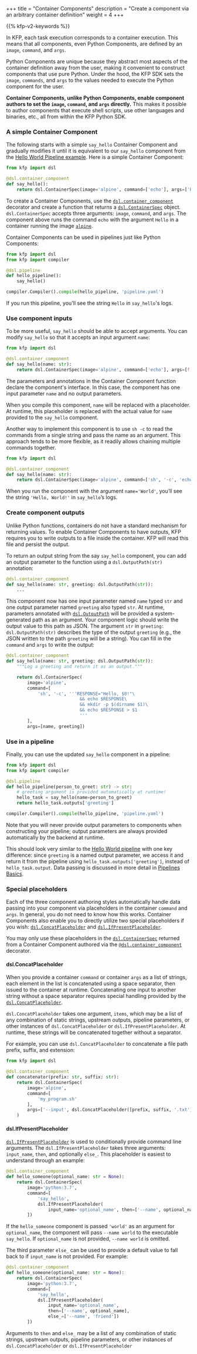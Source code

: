 +++
title = "Container Components"
description = "Create a component via an arbitrary container definition"
weight = 4
+++

{{% kfp-v2-keywords %}}

In KFP, each task execution corresponds to a container execution. This means that all components, even Python Components, are defined by an `image`, `command`, and `args`.

Python Components are unique because they abstract most aspects of the container definition away from the user, making it convenient to construct components that use pure Python. Under the hood, the KFP SDK sets the `image`, `commands`, and `args` to the values needed to execute the Python component for the user.

**Container Components, unlike Python Components, enable component authors to set the `image`, `command`, and `args` directly.** This makes it possible to author components that execute shell scripts, use other languages and binaries, etc., all from within the KFP Python SDK.

### A simple Container Component

The following starts with a simple `say_hello` Container Component and gradually modifies it until it is equivalent to our `say_hello` component from the [Hello World Pipeline example][hello-world-pipeline]. Here is a simple Container Component:

```python
from kfp import dsl

@dsl.container_component
def say_hello():
    return dsl.ContainerSpec(image='alpine', command=['echo'], args=['Hello'])
```

To create a Container Components, use the [`dsl.container_component`][dsl-container-component] decorator and create a function that returns a [`dsl.ContainerSpec`][dsl-containerspec] object. `dsl.ContainerSpec` accepts three arguments: `image`, `command`, and `args`. The component above runs the command `echo` with the argument `Hello` in a container running the image [`alpine`][alpine].

Container Components can be used in pipelines just like Python Components:

```python
from kfp import dsl
from kfp import compiler

@dsl.pipeline
def hello_pipeline():
    say_hello()

compiler.Compiler().compile(hello_pipeline, 'pipeline.yaml')
```

If you run this pipeline, you'll see the string `Hello` in `say_hello`'s logs.

### Use component inputs

To be more useful, `say_hello` should be able to accept arguments. You can modify `say_hello` so that it accepts an input argument `name`:

```python
from kfp import dsl

@dsl.container_component
def say_hello(name: str):
    return dsl.ContainerSpec(image='alpine', command=['echo'], args=[f'Hello, {name}!'])
```

The parameters and annotations in the Container Component function declare the component's interface. In this case, the component has one input parameter `name` and no output parameters.

When you compile this component, `name` will be replaced with a placeholder. At runtime, this placeholder is replaced with the actual value for `name` provided to the `say_hello` component.

Another way to implement this component is to use `sh -c` to read the commands from a single string and pass the name as an argument. This approach tends to be more flexible, as it readily allows chaining multiple commands together.

```python
from kfp import dsl

@dsl.container_component
def say_hello(name: str):
    return dsl.ContainerSpec(image='alpine', command=['sh', '-c', 'echo Hello, $0!'], args=[name])
```

When you run the component with the argument `name='World'`, you’ll see the string `'Hello, World!'` in `say_hello`’s logs.

### Create component outputs

Unlike Python functions, containers do not have a standard mechanism for returning values. To enable Container Components to have outputs, KFP requires you to write outputs to a file inside the container. KFP will read this file and persist the output.

To return an output string from the say `say_hello` component, you can add an output parameter to the function using a `dsl.OutputPath(str)` annotation:

```python
@dsl.container_component
def say_hello(name: str, greeting: dsl.OutputPath(str)):
    ...
```

This component now has one input parameter named `name` typed `str` and one output parameter named `greeting` also typed `str`. At runtime, parameters annotated with [`dsl.OutputPath`][dsl-outputpath] will be provided a system-generated path as an argument. Your component logic should write the output value to this path as JSON. The argument `str` in `greeting: dsl.OutputPath(str)` describes the type of the output `greeting` (e.g., the JSON written to the path `greeting` will be a string). You can fill in the `command` and `args` to write the output:

```python
@dsl.container_component
def say_hello(name: str, greeting: dsl.OutputPath(str)):
    """Log a greeting and return it as an output."""

    return dsl.ContainerSpec(
        image='alpine',
        command=[
            'sh', '-c', '''RESPONSE="Hello, $0!"\
                            && echo $RESPONSE\
                            && mkdir -p $(dirname $1)\
                            && echo $RESPONSE > $1
                            '''
        ],
        args=[name, greeting])
```

### Use in a pipeline

Finally, you can use the updated `say_hello` component in a pipeline:

```python
from kfp import dsl
from kfp import compiler

@dsl.pipeline
def hello_pipeline(person_to_greet: str) -> str:
    # greeting argument is provided automatically at runtime!
    hello_task = say_hello(name=person_to_greet)
    return hello_task.outputs['greeting']

compiler.Compiler().compile(hello_pipeline, 'pipeline.yaml')
```

Note that you will never provide output parameters to components when constructing your pipeline; output parameters are always provided automatically by the backend at runtime.

This should look very similar to the [Hello World pipeline][hello-world-pipeline] with one key difference: since `greeting` is a named output parameter, we access it and return it from the pipeline using `hello_task.outputs['greeting']`, instead of `hello_task.output`. Data passing is discussed in more detail in [Pipelines Basics][pipeline-basics].

### Special placeholders
Each of the three component authoring styles automatically handle data passing into your component via placeholders in the container `command` and `args`. In general, you do not need to know how this works. Container Components also enable you to directly utilize two special placeholders if you wish: [`dsl.ConcatPlaceholder`][dsl-concatplaceholder] and [`dsl.IfPresentPlaceholder`][dsl-ifpresentplaceholder].

You may only use these placeholders in the [`dsl.ContainerSpec`][dsl-containerspec] returned from a Container Component authored via the [`@dsl.container_component`][dsl-container-component] decorator.

#### dsl.ConcatPlaceholder

When you provide a container `command` or container `args` as a list of strings, each element in the list is concatenated using a space separator, then issued to the container at runtime. Concatenating one input to another string without a space separator requires special handling provided by the [`dsl.ConcatPlaceholder`][dsl-concatplaceholder].

`dsl.ConcatPlaceholder` takes one argument, `items`, which may be a list of any combination of static strings, upstream outputs, pipeline parameters, or other instances of `dsl.ConcatPlaceholder` or `dsl.IfPresentPlaceholder`. At runtime, these strings will be concatenated together without a separator.

For example, you can use `dsl.ConcatPlaceholder` to concatenate a file path prefix, suffix, and extension:

```python
from kfp import dsl

@dsl.container_component
def concatenator(prefix: str, suffix: str):
    return dsl.ContainerSpec(
        image='alpine',
        command=[
            'my_program.sh'
        ],
        args=['--input', dsl.ConcatPlaceholder([prefix, suffix, '.txt'])]
    )
```

#### dsl.IfPresentPlaceholder
[`dsl.IfPresentPlaceholder`][dsl-ifpresentplaceholder] is used to conditionally provide command line arguments. The `dsl.IfPresentPlaceholder` takes three arguments: `input_name`, `then`, and optionally `else_`. This placeholder is easiest to understand through an example:

```python
@dsl.container_component
def hello_someone(optional_name: str = None):
    return dsl.ContainerSpec(
        image='python:3.7',
        command=[
            'say_hello',
            dsl.IfPresentPlaceholder(
                input_name='optional_name', then=['--name', optional_name])
        ])
```

If the `hello_someone` component is passed `'world'` as an argument for `optional_name`, the component will pass `--name world` to the executable `say_hello`. If `optional_name` is not provided, `--name world` is omitted.

The third parameter `else_` can be used to provide a default value to fall back to if `input_name` is not provided. For example:

```python
@dsl.container_component
def hello_someone(optional_name: str = None):
    return dsl.ContainerSpec(
        image='python:3.7',
        command=[
            'say_hello',
            dsl.IfPresentPlaceholder(
                input_name='optional_name',
                then=['--name', optional_name],
                else_=['--name', 'friend'])
        ])
```

Arguments to `then` and `else_` may be a list of any combination of static strings, upstream outputs, pipeline parameters, or other instances of `dsl.ConcatPlaceholder` or `dsl.IfPresentPlaceholder`


[hello-world-pipeline]: /docs/components/pipelines/getting-started
[pipeline-basics]: /docs/components/pipelines/how-to/create-components/compose-components-into-pipelines
[alpine]: https://hub.docker.com/_/alpine
[dsl-outputpath]: https://kubeflow-pipelines.readthedocs.io/en/latest/source/dsl.html#kfp.dsl.OutputPath
[dsl-container-component]: https://kubeflow-pipelines.readthedocs.io/en/latest/source/dsl.html#kfp.dsl.container_component
[dsl-containerspec]: https://kubeflow-pipelines.readthedocs.io/en/latest/source/dsl.html#kfp.dsl.ContainerSpec
[dsl-concatplaceholder]: https://kubeflow-pipelines.readthedocs.io/en/latest/source/dsl.html#kfp.dsl.ConcatPlaceholder
[dsl-ifpresentplaceholder]: https://kubeflow-pipelines.readthedocs.io/en/latest/source/dsl.html#kfp.dsl.IfPresentPlaceholder